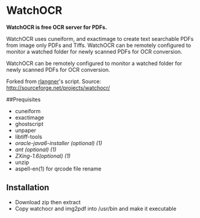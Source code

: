 # WatchOCR
**WatchOCR is free OCR server for PDFs.**

WatchOCR uses cuneiform, and exactimage to create text searchable PDFs from image only PDFs and Tiffs. WatchOCR can be remotely configured to monitor a watched folder for newly scanned PDFs for OCR conversion.

WatchOCR can be remotely configured to monitor a watched folder for newly scanned PDFs for OCR conversion.

Forked from [rlangner](https://sourceforge.net/u/rlangner/profile/)'s script.
Source: http://sourceforge.net/projects/watchocr/

##Prequisites
* cuneiform
* exactimage
* ghostscript
* unpaper
* libtiff-tools
* *oracle-java6-installer (optional) (1)*
* *ant (optional) (1)*
* *ZXing-1.6(optional) (1)*
* unzip
* aspell-en(1) for qrcode file rename

## Installation
* Download zip then extract
* Copy watchocr and img2pdf into /usr/bin and make it executable
